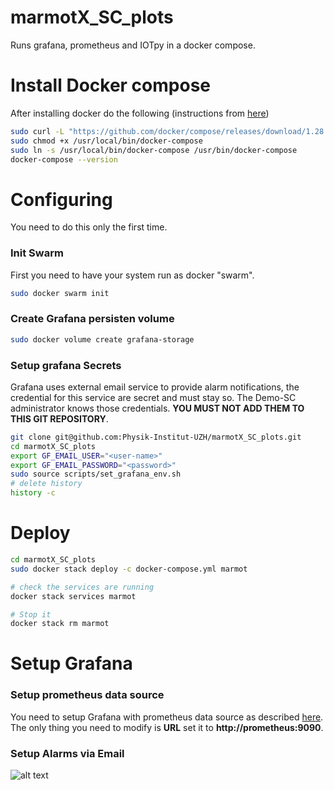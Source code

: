 # marmotX_SC_plots

Runs grafana, prometheus and IOTpy in a docker compose.

# Install Docker compose

After installing docker do the following (instructions from [here](https://docs.docker.com/compose/install/))

```bash
sudo curl -L "https://github.com/docker/compose/releases/download/1.28.5/docker-compose-$(uname -s)-$(uname -m)" -o /usr/local/bin/docker-compose
sudo chmod +x /usr/local/bin/docker-compose
sudo ln -s /usr/local/bin/docker-compose /usr/bin/docker-compose
docker-compose --version
```

# Configuring
You need to do this only the first time.

### Init Swarm
First you need to have your system run as docker "swarm".
```bash
sudo docker swarm init
```
### Create Grafana persisten volume
```bash
sudo docker volume create grafana-storage
```

### Setup grafana Secrets
Grafana uses external email service to provide alarm notifications, the credential for this service are secret and must stay so.
The Demo-SC administrator knows those credentials. **YOU MUST NOT ADD THEM TO THIS GIT REPOSITORY**.

```bash
git clone git@github.com:Physik-Institut-UZH/marmotX_SC_plots.git
cd marmotX_SC_plots
export GF_EMAIL_USER="<user-name>"
export GF_EMAIL_PASSWORD="<password>"
sudo source scripts/set_grafana_env.sh
# delete history
history -c 
```

# Deploy

```bash
cd marmotX_SC_plots
sudo docker stack deploy -c docker-compose.yml marmot

# check the services are running
docker stack services marmot

# Stop it
docker stack rm marmot
```

# Setup Grafana

### Setup prometheus data source

You need to setup Grafana with prometheus data source as described [here](https://grafana.com/docs/grafana/latest/datasources/prometheus/).
The only thing you need to modify is **URL** set it to **http://prometheus:9090**.

### Setup Alarms via Email

![alt text](https://github.com/[username]/[reponame]/blob/[branch]/image.jpg?raw=true)

